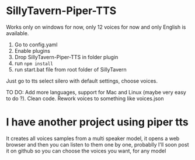 # SillyTavern-Piper-TTS

Works only on windows for now, only 12 voices for now and only English is available.
1) Go to config.yaml
2) Enable plugins
3) Drop SillyTavern-Piper-TTS in folder plugin
4) run `npm install`
4) run start.bat file from root folder of SillyTavern

Just go to tts select silero with default settings, choose voices.

TO DO:
Add more languages, support for Mac and Linux (maybe very easy to do ?). 
Clean code.
Rework voices to something like voices.json

# I have another project using piper tts
It creates all voices samples from a multi speaker model, it opens a web browser and then you can listen to them one by one, probablly I'll soon post it on github so you can choose the voices you want, for any model
